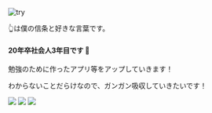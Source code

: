 

<!--
**chobencho/chobencho** is a ✨ _special_ ✨ repository because its `README.md` (this file) appears on your GitHub profile.

Here are some ideas to get you started:

- 🔭 I’m currently working on ...
- 🌱 I’m currently learning ...
- 👯 I’m looking to collaborate on ...
- 🤔 I’m looking for help with ...
- 💬 Ask me about ...
- 📫 How to reach me: ...
- 😄 Pronouns: ...
- ⚡ Fun fact: ...
-->
![try](https://github.com/chobencho/chobencho/assets/119166395/90973268-67f5-45fb-a8fc-b649c8fce059)

👆は僕の信条と好きな言葉です。

#### 20年卒社会人3年目です 👋
勉強のために作ったアプリ等をアップしていきます！

わからないことだらけなので、ガンガン吸収していきたいです！

![](http://github-profile-summary-cards.vercel.app/api/cards/profile-details?username=chobencho&theme=solarized)
![](http://github-profile-summary-cards.vercel.app/api/cards/stats?username=chobencho&theme=solarized)
![](http://github-profile-summary-cards.vercel.app/api/cards/productive-time?username=chobencho&theme=solarized&utcOffset=8)
